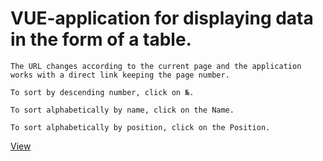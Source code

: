 # VUE-application for displaying data in the form of a table.

    The URL changes according to the current page and the application works with a direct link keeping the page number.

    To sort by descending number, click on №.
    
    To sort alphabetically by name, click on the Name.
    
    To sort alphabetically by position, click on the Position.

[View](https://memberss-table.herokuapp.com/?page=1)

